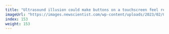 ```yaml
---
title: "Ultrasound illusion could make buttons on a touchscreen feel real"
imageUrl: "https://images.newscientist.com/wp-content/uploads/2023/02/07110805/SEI_143101022.jpg?width=600"
index: 153
weight: 153
---
```

